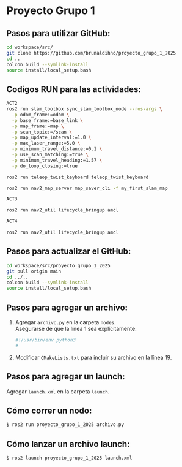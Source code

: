 # Proyecto Grupo 1

## Pasos para utilizar GitHub:

```bash
cd workspace/src/
git clone https://github.com/brunaldihno/proyecto_grupo_1_2025
cd ..
colcon build --symlink-install
source install/local_setup.bash
```
## Codigos RUN para las actividades:

```bash
ACT2
ros2 run slam_toolbox sync_slam_toolbox_node --ros-args \
  -p odom_frame:=odom \
  -p base_frame:=base_link \
  -p map_frame:=map \
  -p scan_topic:=/scan \
  -p map_update_interval:=1.0 \
  -p max_laser_range:=5.0 \
  -p minimum_travel_distance:=0.1 \
  -p use_scan_matching:=true \
  -p minimum_travel_heading:=1.57 \
  -p do_loop_closing:=true

ros2 run teleop_twist_keyboard teleop_twist_keyboard

ros2 run nav2_map_server map_saver_cli -f my_first_slam_map

ACT3

ros2 run nav2_util lifecycle_bringup amcl

ACT4

ros2 run nav2_util lifecycle_bringup amcl
```

## Pasos para actualizar el GitHub:

```bash
cd workspace/src/proyecto_grupo_1_2025
git pull origin main
cd ../..
colcon build --symlink-install
source install/local_setup.bash
```

## Pasos para agregar un archivo:

1. Agregar `archivo.py` en la carpeta `nodes`.  
   Asegurarse de que la línea 1 sea explícitamente:  
   ```python
   #!/usr/bin/env python3
   #
   ```
2. Modificar `CMakeLists.txt` para incluir su archivo en la línea 19.

## Pasos para agregar un launch:

Agregar `launch.xml` en la carpeta `launch`.

## Cómo correr un nodo:

```bash
$ ros2 run proyecto_grupo_1_2025 archivo.py
```

## Cómo lanzar un archivo launch:

```bash
$ ros2 launch proyecto_grupo_1_2025 launch.xml
```
